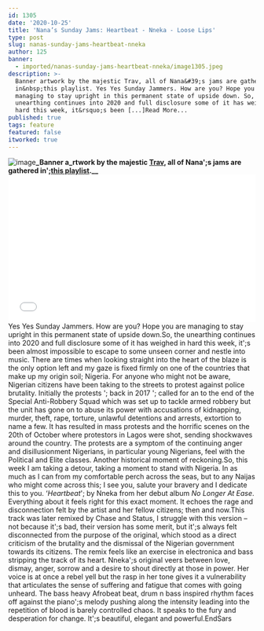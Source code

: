 ```yaml
---
id: 1305
date: '2020-10-25'
title: 'Nana’s Sunday Jams: Heartbeat - Nneka - Loose Lips'
type: post
slug: nanas-sunday-jams-heartbeat-nneka
author: 125
banner:
  - imported/nanas-sunday-jams-heartbeat-nneka/image1305.jpeg
description: >-
  Banner artwork by the majestic Trav, all of Nana&#39;s jams are gathered
  in&nbsp;this playlist. Yes Yes Sunday Jammers. How are you? Hope you are
  managing to stay upright in this permanent state of upside down. So, the
  unearthing continues into 2020 and full disclosure some of it has weighed in
  hard this week, it&rsquo;s been [...]Read More...
published: true
tags: feature
featured: false
itworked: true
---
```

![image](../imported/nanas-sunday-jams-heartbeat-nneka/image1305.jpeg)**_Banner a_rtwork by the majestic [Trav](https://www.backdownwarchild.co.uk/), all of Nana';s jams are gathered in';__[__this playlist__](https://open.spotify.com/playlist/12UoQ8ov5i6P8BIfm2lOjS?si=jarAn1CXSEuYB9vAxJidOg)__.__**<iframe width='100%' height='300' scrolling='no' frameborder='no' allow='autoplay' src='//www.youtube.com/embed/6ivg3J3h5Ps?wmode=opaque'></iframe>Yes Yes Sunday Jammers. How are you? Hope you are managing to stay upright in this permanent state of upside down.So, the unearthing continues into 2020 and full disclosure some of it has weighed in hard this week, it';s been almost impossible to escape to some unseen corner and nestle into music. There are times when looking straight into the heart of the blaze is the only option left and my gaze is fixed firmly on one of the countries that make up my origin soil; Nigeria. For anyone who might not be aware, Nigerian citizens have been taking to the streets to protest against police brutality. Initially the protests '; back in 2017 '; called for an to the end of the Special Anti-Robbery Squad which was set up to tackle armed robbery but the unit has gone on to abuse its power with accusations of kidnapping, murder, theft, rape, torture, unlawful detentions and arrests, extortion to name a few. It has resulted in mass protests and the horrific scenes on the 20th of October where protestors in Lagos were shot, sending shockwaves around the country. The protests are a symptom of the continuing anger and disillusionment Nigerians, in particular young Nigerians, feel with the Political and Elite classes. Another historical moment of reckoning.So, this week I am taking a detour, taking a moment to stand with Nigeria. In as much as I can from my comfortable perch across the seas, but to any Naijas who might come across this; I see you, salute your bravery and I dedicate this to you. ‘_Heartbeat_'; by Nneka from her debut album _No Longer At Ease_. Everything about it feels right for this exact moment. It echoes the rage and disconnection felt by the artist and her fellow citizens; then and now.This track was later remixed by Chase and Status, I struggle with this version – not because it';s bad, their version has some merit, but it';s always felt disconnected from the purpose of the original, which stood as a direct criticism of the brutality and the dismissal of the Nigerian government towards its citizens. The remix feels like an exercise in electronica and bass stripping the track of its heart. Nneka';s original veers between love, dismay, anger, sorrow and a desire to shout directly at those in power. Her voice is at once a rebel yell but the rasp in her tone gives it a vulnerability that articulates the sense of suffering and fatigue that comes with going unheard. The bass heavy Afrobeat beat, drum n bass inspired rhythm faces off against the piano';s melody pushing along the intensity leading into the repetition of blood is barely controlled chaos. It speaks to the fury and desperation for change. It';s beautiful, elegant and powerful.EndSars
